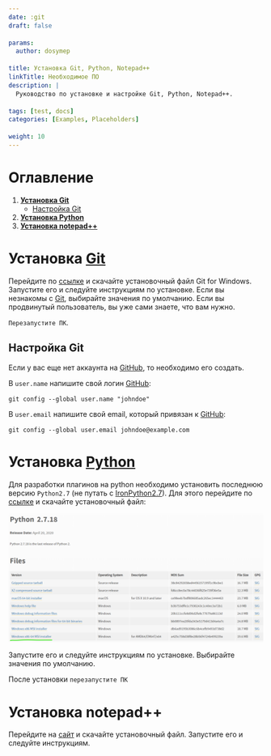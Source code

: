 ```yaml
---
date: :git
draft: false

params:
  author: dosymep
  
title: Установка Git, Python, Notepad++
linkTitle: Необходимое ПО
description: |
  Руководство по установке и настройке Git, Python, Notepad++.

tags: [test, docs]
categories: [Examples, Placeholders]

weight: 10
---
```


# Оглавление

1. **[Установка Git](#установка-git)**
   - [Настройка Git](#настройка-git)
2. **[Установка Python](#установка-python)**
3. **[Установка notepad++](#установка-notepad)**

# Установка [Git](https://git-scm.com/)

Перейдите по [ссылке](https://git-scm.com/downloads/win) и скачайте установочный файл Git for Windows. Запустите его и следуйте инструкциям по установке. Если вы незнакомы с [Git](https://git-scm.com/), выбирайте значения по умолчанию. Если вы продвинутый пользователь, вы уже сами знаете, что вам нужно.

`Перезапустите ПК`.

## Настройка Git

Если у вас еще нет аккаунта на [GitHub](https://github.com/), то необходимо его создать.

В ```user.name``` напишите свой логин [GitHub](https://github.com/):

```
git config --global user.name "johndoe"
```

В ```user.email``` напишите свой email, который привязан к [GitHub](https://github.com/):

```
git config --global user.email johndoe@example.com
```

# Установка [Python](https://www.python.org/)

Для разработки плагинов на python необходимо установить последнюю версию `Python2.7` (не путать с [IronPython2.7](https://ironpython.net/)). Для этого перейдите по [ссылке](https://www.python.org/downloads/release/python-2718/) и скачайте установочный файл:

![img.png](python-setup-page-1.png)

Запустите его и следуйте инструкциям по установке. Выбирайте значения по умолчанию.

После установки `перезапустите ПК`

# Установка notepad++

Перейдите на [сайт](https://notepad-plus-plus.org/downloads/) и скачайте установочный файл. Запустите его и следуйте инструкциям.


